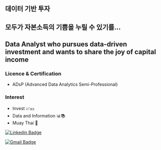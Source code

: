 ## 데이터 기반 투자
## 모두가 자본소득의 기쁨을 누릴 수 있기를...
## Data Analyst who pursues data-driven investment and wants to share the joy of capital income
<div align=center>

</div>

### Licence & Certification
- ADsP (Advanced Data Analytics Semi-Professional)

### Interest
- Invest 📈💵
- Data and Information 📊📚
- Muay Thai 🥊

<div align=left>

[![Linkedin Badge](https://img.shields.io/badge/-LinkedIn-blue?style=flat-square&logo=Linkedin&logoColor=white&link=https://www.linkedin.com/in/seong-yun-byeon-8183a8113/)](https://www.linkedin.com/in/soniabaik) 

[![Gmail Badge](https://img.shields.io/badge/-Gmail-d14836?style=flat-square&logo=Gmail&logoColor=white&link=mailto:baik.fintech.analyst@gmail.com)](mailto:baik.fintech.analyst@gmail.com)
</div>

<!--
**JinbeomLee/JinbeomLee** is a ✨ _special_ ✨ repository because its `README.md` (this file) appears on your GitHub profile.

Here are some ideas to get you started:

- 🔭 I'm currently working on ...
- 🌱 I'm currently learning ...
- 👯 I'm looking to collaborate on ...
- 🤔 I'm looking for help with ...
- 💬 Ask me about ...
- 📫 How to reach me: ...
- 😄 Pronouns: ...
- ⚡ Fun fact: ...
-->











